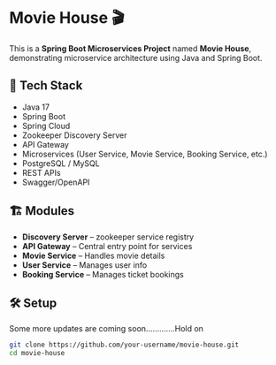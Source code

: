# Movie House 🎬

This is a **Spring Boot Microservices Project** named **Movie House**, demonstrating microservice architecture using Java and Spring Boot.

## 🔧 Tech Stack
- Java 17
- Spring Boot
- Spring Cloud
- Zookeeper Discovery Server
- API Gateway
- Microservices (User Service, Movie Service, Booking Service, etc.)
- PostgreSQL / MySQL
- REST APIs
- Swagger/OpenAPI

## 🏗️ Modules
- **Discovery Server** – zookeeper service registry
- **API Gateway** – Central entry point for services
- **Movie Service** – Handles movie details
- **User Service** – Manages user info
- **Booking Service** – Manages ticket bookings

## 🛠️ Setup

Some more updates are coming soon.............Hold on

```bash
git clone https://github.com/your-username/movie-house.git
cd movie-house

